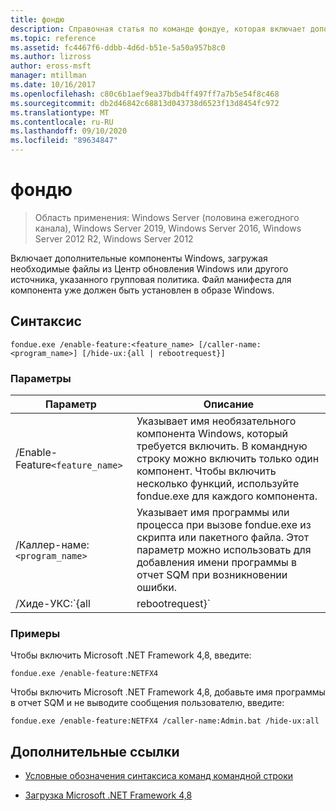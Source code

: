 ```yaml
---
title: фондю
description: Справочная статья по команде фондуе, которая включает дополнительные компоненты Windows, загружая необходимые файлы из Центр обновления Windows или другого источника, указанного групповая политика.
ms.topic: reference
ms.assetid: fc4467f6-ddbb-4d6d-b51e-5a50a957b8c0
ms.author: lizross
author: eross-msft
manager: mtillman
ms.date: 10/16/2017
ms.openlocfilehash: c80c6b1aef9ea37bdb4ff497ff7a7b5e54f8c468
ms.sourcegitcommit: db2d46842c68813d043738d6523f13d8454fc972
ms.translationtype: MT
ms.contentlocale: ru-RU
ms.lasthandoff: 09/10/2020
ms.locfileid: "89634847"
---
```

# <a name="fondue"></a>фондю

> Область применения: Windows Server (половина ежегодного канала), Windows Server 2019, Windows Server 2016, Windows Server 2012 R2, Windows Server 2012

Включает дополнительные компоненты Windows, загружая необходимые файлы из Центр обновления Windows или другого источника, указанного групповая политика. Файл манифеста для компонента уже должен быть установлен в образе Windows.

## <a name="syntax"></a>Синтаксис

```
fondue.exe /enable-feature:<feature_name> [/caller-name:<program_name>] [/hide-ux:{all | rebootrequest}]
```

### <a name="parameters"></a>Параметры

| Параметр | Описание |
| --------- | ----------- |
| /Enable-Feature`<feature_name>` | Указывает имя необязательного компонента Windows, который требуется включить. В командную строку можно включить только один компонент. Чтобы включить несколько функций, используйте fondue.exe для каждого компонента. |
| /Каллер-наме:`<program_name>` | Указывает имя программы или процесса при вызове fondue.exe из скрипта или пакетного файла. Этот параметр можно использовать для добавления имени программы в отчет SQM при возникновении ошибки. |
| /Хиде-УКС:`{all | rebootrequest}` | Используйте **ALL** , чтобы скрыть все сообщения для пользователя, включая ход выполнения и запросы разрешений на доступ к центр обновления Windows. Если требуется разрешение, операция завершится ошибкой.<p>Используйте **ребутрекуест** , чтобы скрыть только пользовательские сообщения, запрашивающие разрешение на перезагрузку компьютера. Используйте этот параметр, если у вас есть сценарий, управляющий запросами на перезагрузку. |

### <a name="examples"></a>Примеры

Чтобы включить Microsoft .NET Framework 4,8, введите:

```
fondue.exe /enable-feature:NETFX4
```

Чтобы включить Microsoft .NET Framework 4,8, добавьте имя программы в отчет SQM и не выводите сообщения пользователю, введите:

```
fondue.exe /enable-feature:NETFX4 /caller-name:Admin.bat /hide-ux:all
```

## <a name="additional-references"></a>Дополнительные ссылки

- [Условные обозначения синтаксиса команд командной строки](command-line-syntax-key.md)

- [Загрузка Microsoft .NET Framework 4,8](https://dotnet.microsoft.com/download/dotnet-framework/net48)
